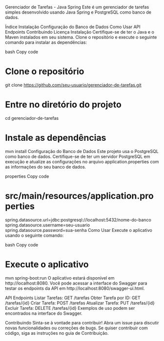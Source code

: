 
Gerenciador de Tarefas - Java Spring
Este é um gerenciador de tarefas simples desenvolvido usando Java Spring e PostgreSQL como banco de dados.

Índice
Instalação
Configuração do Banco de Dados
Como Usar
API Endpoints
Contribuindo
Licença
Instalação
Certifique-se de ter o Java e o Maven instalados em seu sistema. Clone o repositório e execute o seguinte comando para instalar as dependências:

bash
Copy code
# Clone o repositório
git clone https://github.com/seu-usuario/gerenciador-de-tarefas.git

# Entre no diretório do projeto
cd gerenciador-de-tarefas

# Instale as dependências
mvn install
Configuração do Banco de Dados
Este projeto usa o PostgreSQL como banco de dados. Certifique-se de ter um servidor PostgreSQL em execução e atualize as configurações no arquivo application.properties com as informações do seu banco de dados.

properties
Copy code
# src/main/resources/application.properties

spring.datasource.url=jdbc:postgresql://localhost:5432/nome-do-banco
spring.datasource.username=seu-usuario
spring.datasource.password=sua-senha
Como Usar
Execute o aplicativo usando o seguinte comando:

bash
Copy code
# Execute o aplicativo
mvn spring-boot:run
O aplicativo estará disponível em http://localhost:8080. Você pode acessar a interface do Swagger para testar os endpoints da API em http://localhost:8080/swagger-ui.html.

API Endpoints
Listar Tarefas: GET /tarefas
Obter Tarefa por ID: GET /tarefas/{id}
Criar Tarefa: POST /tarefas
Atualizar Tarefa: PUT /tarefas/{id}
Excluir Tarefa: DELETE /tarefas/{id}
Exemplos de uso podem ser encontrados na interface do Swagger.

Contribuindo
Sinta-se à vontade para contribuir! Abra um issue para discutir novas funcionalidades ou correções de bugs. Se quiser contribuir com código, siga as instruções no guia de Contribuição.
